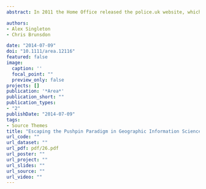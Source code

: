```yaml
---
abstract: In 2011 the Home Office released the police.uk website, which provided a high‐resolution map of recent crime data for the national extents of England, Wales and Northern Ireland. Through this free service, crimes were represented as points plotted on top of a Google map, visible down to a street level of resolution. However, in order to maintain confidentiality and to comply with data disclosure legislation, individual‐level crimes were aggregated into points that represented clusters of events that were located over a series of streets. However, with aggregation the representation of crimes as points becomes problematic, engendering spurious precision over where crimes occurred. Given obvious public sensitivity to such information, there are social imperatives for appropriate representation of crime data, and as such, in this paper we present a method of translating the ‘point’ crime events into a new representational form that is tied to street network geography; presenting these results in an alternate national crime mapping portal http://www.policestreets.co.uk.

authors:
- Alex Singleton
- Chris Brunsdon

date: "2014-07-09"
doi: "10.1111/area.12116"
featured: false
image:
  caption: ''
  focal_point: ""
  preview_only: false
projects: []
publication: '*Area*'
publication_short: ""
publication_types:
- "2"
publishDate: "2014-07-09"
tags:
- Source Themes
title: "Escaping the Pushpin Paradigm in Geographic Information Science: (Re)Presenting National Crime Data"
url_code: ""
url_dataset: ""
url_pdf: pdf/26.pdf
url_poster: ""
url_project: ""
url_slides: ""
url_source: ""
url_video: ""
---
```


